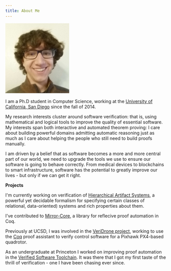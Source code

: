 ```yaml
---
title: About Me
---
```


<img src="/images/mario-face2.jpg" alt="My Picture" style="width:200px">

I am a Ph.D student in Computer Science, working at the [University of California, San Diego](http://ucsd.edu/) since the fall of 2014.

My research interests cluster around software verification: that is, using mathematical and logical tools to improve the quality of
essential software. My interests span both interactive and automated theorem proving: I care about building powerful domains admitting
automatic reasoning just as much as I care about helping the people who still need to build proofs manually.

I am driven by a belief that as software becomes a more and more central part of our world, we need to upgrade the tools we
use to ensure our software is going to behave correctly.
From medical devices to blockchains to smart infrastructure, software has the potential to greatly improve our lives -
but only if we can get it right.


**Projects**

I'm currently working on verification of [Hierarchical Artifact Systems](https://cseweb.ucsd.edu/~vianu/pods16.pdf),
a powerful yet decidable formalism for specifying certain classes of relational, data-oriented) systems and rich properties about them.

I've contributed to [Mirror-Core](https://github.com/gmalecha/mirror-core), a library for reflecive proof automation in Coq.

Previously at UCSD, I was involved in the [VeriDrone project](http://ucsd-pl.github.io/veridrone/), working to use the [Coq](https://coq.inria.fr/)
proof assistant to verify control software for a Pixhawk PX4-based quadrotor.

As an undergraduate at Princeton I worked on improving proof automation in the [Verified Software Toolchain](http://vst.cs.princeton.edu/).
It was there that I got my first taste of the thrill of verification - one I have been chasing ever since.
